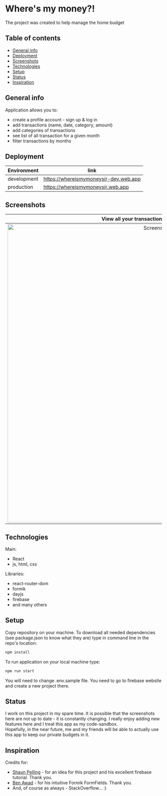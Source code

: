 # Where's my money?!

The project was created to help manage the home budget

## Table of contents

- [General info](#general-info)
- [Deployment](#deployment)
- [Screenshots](#screenshots)
- [Technologies](#technologies)
- [Setup](#setup)
- [Status](#status)
- [Inspiration](#inspiration)

## General info

Application allows you to:

- create a profile account - sign up & log in
- add transactions (name, date, category, amount)
- add categories of transactions
- see list of all transaction for a given month
- filter transactions by months

## Deployment

| Environment | link                                  |
| ----------- | ------------------------------------- |
| development | https://whereismymoneysir-dev.web.app |
| production  | https://whereismymoneysir.web.app     |

## Screenshots

|                                                   View all your transactions and add new ones                                                    |                                                                Manage categories                                                                 |                                                                      Log in                                                                      |
| :----------------------------------------------------------------------------------------------------------------------------------------------: | :----------------------------------------------------------------------------------------------------------------------------------------------: | :----------------------------------------------------------------------------------------------------------------------------------------------: |
| <img width="955" alt="Screenshot1" src="https://user-images.githubusercontent.com/109333068/231939911-d719bf24-edbb-4e4d-9306-95970d2fff1d.png"> | <img width="218" alt="Screenshot2" src="https://user-images.githubusercontent.com/109333068/231941047-e9015272-1a4a-4bcd-9a97-4e6a68d31aee.png"> | <img width="201" alt="Screenshot3" src="https://user-images.githubusercontent.com/109333068/231941089-f625b4a8-b3ea-43d2-82f8-48a33c3f7e7d.png"> |

## Technologies

Main:

- React
- js, html, css

Libraries:

- react-router-dom
- formik
- dayjs
- firebase
- and many others

## Setup

Copy repository on your machine. To download all needed dependencies (see package.json to know what they are) type in command line in the repo's location:

```bash
npm install
```

To run application on your local machine type:

```bash
npm run start
```

You will need to change .env.sample file. You need to go to firebase website and create a new project there.

## Status

I work on this project in my spare time. It is possible that the screenshots here are not up to date - it is constantly changing. I really enjoy adding new features here and I treat this app as my code-sandbox. \
Hopefully, in the near future, me and my friends will be able to actually use this app to keep our private budgets in it.

## Inspiration

Credits for:

- [Shaun Pelling](https://github.com/iamshaunjp) - for an idea for this project and his excellent firebase tutorial. Thank you.
- [Ben Awad](https://github.com/benawad) - for his intuitive Formik FormFields. Thank you.
- And, of course as always - StackOverflow... :)
